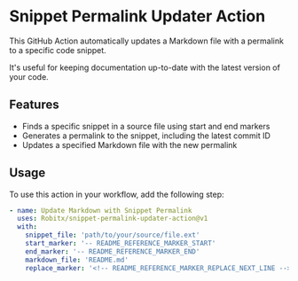 # Snippet Permalink Updater Action

This GitHub Action automatically updates a Markdown file with a permalink to a specific code snippet.

It's useful for keeping documentation up-to-date with the latest version of your code.

## Features

- Finds a specific snippet in a source file using start and end markers
- Generates a permalink to the snippet, including the latest commit ID
- Updates a specified Markdown file with the new permalink

## Usage

To use this action in your workflow, add the following step:

```yaml
- name: Update Markdown with Snippet Permalink
  uses: Robitx/snippet-permalink-updater-action@v1
  with:
    snippet_file: 'path/to/your/source/file.ext'
    start_marker: '-- README_REFERENCE_MARKER_START'
    end_marker: '-- README_REFERENCE_MARKER_END'
    markdown_file: 'README.md'
    replace_marker: '<!-- README_REFERENCE_MARKER_REPLACE_NEXT_LINE -->'
